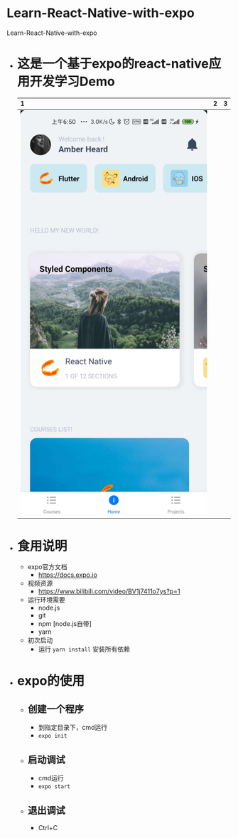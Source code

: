 # Learn-React-Native-with-expo
Learn-React-Native-with-expo

- # 这是一个基于expo的react-native应用开发学习Demo
  | 1                           |   2   |    3 |
  | :-------------------------- | :---: | ---: |
  | ![截屏](./assets/shot1.jpg) |       |      |

- # 食用说明
  - expo官方文档
    - https://docs.expo.io
   - 视频资源
     - https://www.bilibili.com/video/BV1j7411o7ys?p=1 
  - 运行环境需要
    - node.js
    - git
    - npm [node.js自带]
    - yarn
  - 初次启动
    - 运行 `yarn install` 安装所有依赖
- # expo的使用
    - ## 创建一个程序
        - 到指定目录下，cmd运行
        - `expo init `
    - ## 启动调试
        - cmd运行
        - `expo start`
    - ## 退出调试
        - Ctrl+C
  